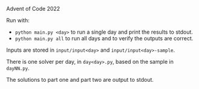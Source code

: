 Advent of Code 2022

Run with:

- `python main.py <day>` to run a single day and print the results to stdout.
- `python main.py all` to run all days and to verify the outputs are correct.

Inputs are stored in `input/input<day>` and `input/input<day>-sample`.

There is one solver per day, in `day<day>.py`, based on the sample in `dayNN.py`.

The solutions to part one and part two are output to stdout.
